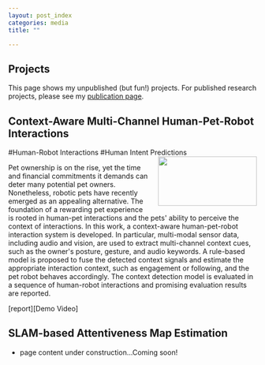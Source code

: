 ```yaml
---
layout: post_index
categories: media
title: ""

---
```


## Projects
This page shows my unpublished (but fun!) projects. For published research projects, please see my [publication page](https://scholar.google.ca/citations?user=8zyHdjoAAAAJ&hl=en&oi=ao).

## Context-Aware Multi-Channel Human-Pet-Robot Interactions
\#Human-Robot Interactions  \#Human Intent Predictions
<img style="float: right; padding-left:20px;" src="/assets/hardware_figure.jpg" width="200" height="100">

Pet ownership is on the rise, yet the time and financial commitments it demands can deter many potential pet owners. Nonetheless, robotic pets have recently emerged as an appealing alternative. The foundation of a rewarding pet experience is rooted in human-pet interactions and the pets' ability to perceive the context of interactions. In this work, a context-aware human-pet-robot interaction system is developed. In particular, multi-modal sensor data, including audio and vision, are used to extract multi-channel context cues, such as the owner's posture, gesture, and audio keywords. A rule-based model is proposed to fuse the detected context signals and estimate the appropriate interaction context, such as engagement or following, and the pet robot behaves accordingly. The context detection model is evaluated in a sequence of human-robot interactions and promising evaluation results are reported. 

[report][Demo Video]

## SLAM-based Attentiveness Map Estimation

* page content under construction...Coming soon!

